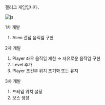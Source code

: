 갤러그 게임입니다.

![js](https://img.shields.io/badge/Windows-0078D6?style=for-the-badge&logo=windows&logoColor=white)

1차 개발
1. Alien 랜덤 움직임 구현

2차 개발
1. Player 좌우 움직임 제한 → 자유로운 움직임 구현
2. Level 추가
3. Player 조건부 위치 초기화 또는 유지

3차 개발 
1. 프레임 위치 설정
2. 보스 생성
